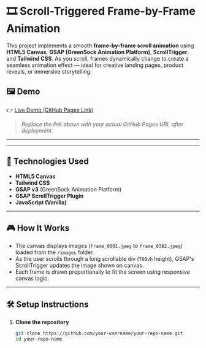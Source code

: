 # 🎞️ Scroll-Triggered Frame-by-Frame Animation

This project implements a smooth **frame-by-frame scroll animation** using **HTML5 Canvas**, **GSAP (GreenSock Animation Platform)**, **ScrollTrigger**, and **Tailwind CSS**. As you scroll, frames dynamically change to create a seamless animation effect — ideal for creative landing pages, product reveals, or immersive storytelling.

## 🖼️ Demo

👉 [Live Demo (GitHub Pages Link)](https://prashant19092004.github.io/scroll_animation/)

> _Replace the link above with your actual GitHub Pages URL after deployment._

---


---

## 🚀 Technologies Used

- **HTML5 Canvas**
- **Tailwind CSS**
- **GSAP v3** (GreenSock Animation Platform)
- **GSAP ScrollTrigger Plugin**
- **JavaScript (Vanilla)**

---

## 🎮 How It Works

- The canvas displays images (`frame_0001.jpeg` to `frame_0382.jpeg`) loaded from the `/images` folder.
- As the user scrolls through a long scrollable div (`700vh` height), GSAP's ScrollTrigger updates the image shown on canvas.
- Each frame is drawn proportionally to fit the screen using responsive canvas logic.

---

## 🛠️ Setup Instructions

1. **Clone the repository**
   ```bash
   git clone https://github.com/your-username/your-repo-name.git
   cd your-repo-name
